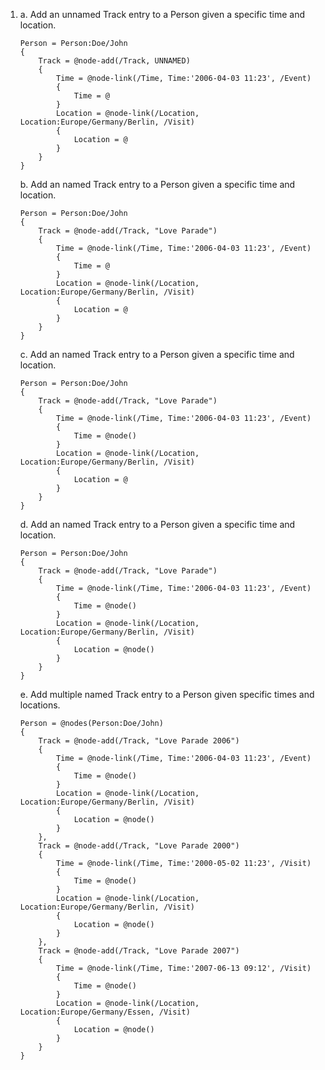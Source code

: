﻿01.
    a. Add an unnamed Track entry to a Person given a specific time and location.
    ```gcl
    Person = Person:Doe/John
    {
        Track = @node-add(/Track, UNNAMED)
        {
            Time = @node-link(/Time, Time:'2006-04-03 11:23', /Event)
            {
                Time = @
            }
            Location = @node-link(/Location, Location:Europe/Germany/Berlin, /Visit)
            {
                Location = @
            }
        }
    }
    ```

    b. Add an named Track entry to a Person given a specific time and location.
    ```gcl
    Person = Person:Doe/John
    {
        Track = @node-add(/Track, "Love Parade")
        {
            Time = @node-link(/Time, Time:'2006-04-03 11:23', /Event)
            {
                Time = @
            }
            Location = @node-link(/Location, Location:Europe/Germany/Berlin, /Visit)
            {
                Location = @
            }
        }
    }
    ```

    c. Add an named Track entry to a Person given a specific time and location.
    ```gcl
    Person = Person:Doe/John
    {
        Track = @node-add(/Track, "Love Parade")
        {
            Time = @node-link(/Time, Time:'2006-04-03 11:23', /Event)
            {
                Time = @node()
            }
            Location = @node-link(/Location, Location:Europe/Germany/Berlin, /Visit)
            {
                Location = @
            }
        }
    }
    ```

    d. Add an named Track entry to a Person given a specific time and location.
    ```gcl
    Person = Person:Doe/John
    {
        Track = @node-add(/Track, "Love Parade")
        {
            Time = @node-link(/Time, Time:'2006-04-03 11:23', /Event)
            {
                Time = @node()
            }
            Location = @node-link(/Location, Location:Europe/Germany/Berlin, /Visit)
            {
                Location = @node()
            }
        }
    }
    ```

    e. Add multiple named Track entry to a Person given specific times and locations.
    ```gcl
    Person = @nodes(Person:Doe/John)
    {
        Track = @node-add(/Track, "Love Parade 2006")
        {
            Time = @node-link(/Time, Time:'2006-04-03 11:23', /Event)
            {
                Time = @node()
            }
            Location = @node-link(/Location, Location:Europe/Germany/Berlin, /Visit)
            {
                Location = @node()
            }
        },
        Track = @node-add(/Track, "Love Parade 2000")
        {
            Time = @node-link(/Time, Time:'2000-05-02 11:23', /Visit)
            {
                Time = @node()
            }
            Location = @node-link(/Location, Location:Europe/Germany/Berlin, /Visit)
            {
                Location = @node()
            }
        },
        Track = @node-add(/Track, "Love Parade 2007")
        {
            Time = @node-link(/Time, Time:'2007-06-13 09:12', /Visit)
            {
                Time = @node()
            }
            Location = @node-link(/Location, Location:Europe/Germany/Essen, /Visit)
            {
                Location = @node()
            }
        }
    }
    ```
